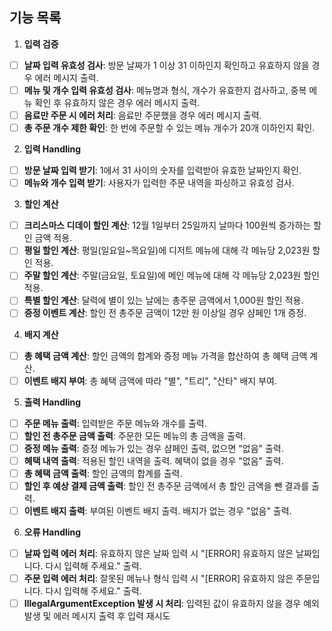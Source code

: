 ## 기능 목록

1. **입력 검증**
  - [ ]  **날짜 입력 유효성 검사**: 방문 날짜가 1 이상 31 이하인지 확인하고 유효하지 않을 경우 에러 메시지 출력.
  - [ ]  **메뉴 및 개수 입력 유효성 검사**: 메뉴명과 형식, 개수가 유효한지 검사하고, 중복 메뉴 확인 후 유효하지 않은 경우 에러 메시지 출력.
  - [ ]  **음료만 주문 시 에러 처리**: 음료만 주문했을 경우 에러 메시지 출력.
  - [ ]  **총 주문 개수 제한 확인**: 한 번에 주문할 수 있는 메뉴 개수가 20개 이하인지 확인.
2. **입력 Handling**
  - [ ]  **방문 날짜 입력 받기**: 1에서 31 사이의 숫자를 입력받아 유효한 날짜인지 확인.
  - [ ]  **메뉴와 개수 입력 받기**: 사용자가 입력한 주문 내역을 파싱하고 유효성 검사.
3. **할인 계산**
  - [ ]  **크리스마스 디데이 할인 계산**: 12월 1일부터 25일까지 날마다 100원씩 증가하는 할인 금액 적용.
  - [ ]  **평일 할인 계산**: 평일(일요일~목요일)에 디저트 메뉴에 대해 각 메뉴당 2,023원 할인 적용.
  - [ ]  **주말 할인 계산**: 주말(금요일, 토요일)에 메인 메뉴에 대해 각 메뉴당 2,023원 할인 적용.
  - [ ]  **특별 할인 계산**: 달력에 별이 있는 날에는 총주문 금액에서 1,000원 할인 적용.
  - [ ]  **증정 이벤트 계산**: 할인 전 총주문 금액이 12만 원 이상일 경우 샴페인 1개 증정.
4. **배지 계산**
  - [ ]  **총 혜택 금액 계산**: 할인 금액의 합계와 증정 메뉴 가격을 합산하여 총 혜택 금액 계산.
  - [ ]  **이벤트 배지 부여**: 총 혜택 금액에 따라 "별", "트리", "산타" 배지 부여.
5. **출력 Handling**
  - [ ]  **주문 메뉴 출력**: 입력받은 주문 메뉴와 개수를 출력.
  - [ ]  **할인 전 총주문 금액 출력**: 주문한 모든 메뉴의 총 금액을 출력.
  - [ ]  **증정 메뉴 출력**: 증정 메뉴가 있는 경우 샴페인 출력, 없으면 "없음" 출력.
  - [ ]  **혜택 내역 출력**: 적용된 할인 내역을 출력. 혜택이 없을 경우 "없음" 출력.
  - [ ]  **총 혜택 금액 출력**: 할인 금액의 합계를 출력.
  - [ ]  **할인 후 예상 결제 금액 출력**: 할인 전 총주문 금액에서 총 할인 금액을 뺀 결과를 출력.
  - [ ]  **이벤트 배지 출력**: 부여된 이벤트 배지 출력. 배지가 없는 경우 "없음" 출력.
6. **오류 Handling**
  - [ ]  **날짜 입력 에러 처리**: 유효하지 않은 날짜 입력 시 "[ERROR] 유효하지 않은 날짜입니다. 다시 입력해 주세요." 출력.
  - [ ]  **주문 입력 에러 처리**: 잘못된 메뉴나 형식 입력 시 "[ERROR] 유효하지 않은 주문입니다. 다시 입력해 주세요." 출력.
  - [ ]  **IllegalArgumentException 발생 시 처리**: 입력된 값이 유효하지 않을 경우 예외 발생 및 에러 메시지 출력 후 입력 재시도